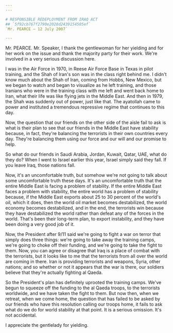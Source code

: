 ```yaml
---
---

# RESPONSIBLE REDEPLOYMENT FROM IRAQ ACT
## `5f92cb767f2790e2028d2439154505ef`
`Mr. PEARCE — 12 July 2007`

---
```



Mr. PEARCE. Mr. Speaker, I thank the gentlewoman for her yielding and 
for her work on the issue and thank the majority party for their work. 
We're involved in a very serious discussion here.

I was in the Air Force in 1970, in Reese Air Force Base in Texas in 
pilot training, and the Shah of Iran's son was in the class right 
behind me. I didn't know much about the Shah of Iran, coming from 
Hobbs, New Mexico, but we began to watch and began to visualize as he 
left training, and those Iranians who were in the training class with 
me left and went back home to Iran, what their life was like flying 
jets in the Middle East. And then in 1979, the Shah was suddenly out of 
power, just like that. The ayatollah came to power and instituted a 
tremendous repressive regime that continues to this day.

Now, the question that our friends on the other side of the aisle 
fail to ask is what is their plan to see that our friends in the Middle 
East have stability because, in fact, they're balancing the terrorists 
in their own countries every day. They're balancing them using our 
force and our will and our promise to help.

So what do our friends in Saudi Arabia, Jordan, Kuwait, Qatar, UAE, 
what do they do? When I went to Israel earlier this year, Israel simply 
said they fall. If you leave Iraq, those nations fall.

Now, it's an uncomfortable truth, but somehow we're not going to talk 
about some uncomfortable truth these days. It's an uncomfortable truth 
that the entire Middle East is facing a problem of stability. If the 
entire Middle East faces a problem with stability, the entire world has 
a problem of stability because, if the Middle East exports about 25 to 
30 percent of the world's oil, which it does, then the world oil market 
becomes destabilized, the world economy becomes destabilized, and in 
the end, the terrorists win because they have destabilized the world 
rather than defeat any of the forces in the world. That's been their 
long-term plan, to export instability, and they have been doing a very 
good job of it.

Now, the President after 9/11 said we're going to fight a war on 
terror that simply does three things: we're going to take away the 
training camps, we're going to choke off their funding, and we're going 
to take the fight to them. Now, you can agree or disagree that Iraq is 
a place of combat with the terrorists, but it looks like to me that the 
terrorists from all over the world are coming in there. Iran is 
providing terrorists and weapons, Syria, other nations; and so whether 
or not it appears that the war is there, our soldiers believe that 
they're actually fighting al Qaeda.

So the President's plan has definitely uprooted the training camps. 
We've begun to squeeze off the funding to the al Qaeda troops, to the 
terrorists worldwide, and we have taken the fight to them. But now 
then, when we retreat, when we come home, the question that has failed 
to be asked by our friends who have this resolution calling our troops 
home, it fails to ask what do we do for world stability at that point. 
It is a serious omission. It's not accidental.

I appreciate the gentlelady for yielding.